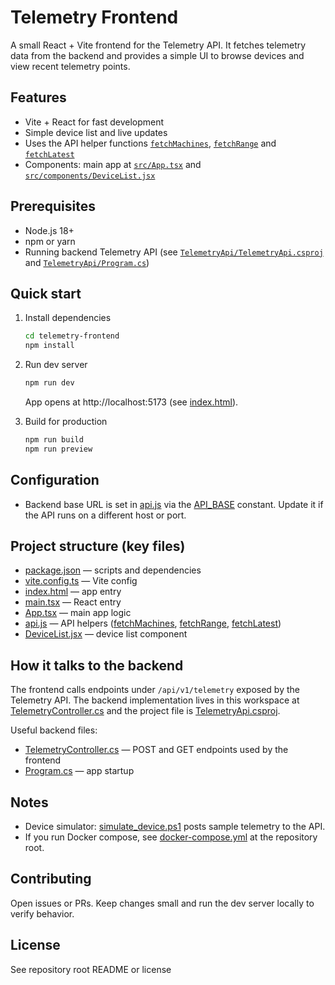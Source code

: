 # Telemetry Frontend

A small React + Vite frontend for the Telemetry API. It fetches telemetry data from the backend and provides a simple UI to browse devices and view recent telemetry points.

## Features

- Vite + React for fast development
- Simple device list and live updates
- Uses the API helper functions [`fetchMachines`](telemetry-frontend/src/api.js), [`fetchRange`](telemetry-frontend/src/api.js) and [`fetchLatest`](telemetry-frontend/src/api.js)
- Components: main app at [`src/App.tsx`](telemetry-frontend/src/App.tsx) and [`src/components/DeviceList.jsx`](telemetry-frontend/src/components/DeviceList.jsx)

## Prerequisites

- Node.js 18+
- npm or yarn
- Running backend Telemetry API (see [`TelemetryApi/TelemetryApi.csproj`](TelemetryApi/TelemetryApi.csproj) and [`TelemetryApi/Program.cs`](TelemetryApi/Program.cs))

## Quick start

1. Install dependencies

   ```bash
   cd telemetry-frontend
   npm install
   ```

2. Run dev server

   ```bash
   npm run dev
   ```

   App opens at http://localhost:5173 (see [index.html](http://_vscodecontentref_/0)).

3. Build for production
   ```bash
   npm run build
   npm run preview
   ```

## Configuration

- Backend base URL is set in [api.js](http://_vscodecontentref_/1) via the [API_BASE](http://_vscodecontentref_/2) constant. Update it if the API runs on a different host or port.

## Project structure (key files)

- [package.json](http://_vscodecontentref_/3) — scripts and dependencies
- [vite.config.ts](http://_vscodecontentref_/4) — Vite config
- [index.html](http://_vscodecontentref_/5) — app entry
- [main.tsx](http://_vscodecontentref_/6) — React entry
- [App.tsx](http://_vscodecontentref_/7) — main app logic
- [api.js](http://_vscodecontentref_/8) — API helpers ([fetchMachines](http://_vscodecontentref_/9), [fetchRange](http://_vscodecontentref_/10), [fetchLatest](http://_vscodecontentref_/11))
- [DeviceList.jsx](http://_vscodecontentref_/12) — device list component

## How it talks to the backend

The frontend calls endpoints under `/api/v1/telemetry` exposed by the Telemetry API. The backend implementation lives in this workspace at [TelemetryController.cs](http://_vscodecontentref_/13) and the project file is [TelemetryApi.csproj](http://_vscodecontentref_/14).

Useful backend files:

- [TelemetryController.cs](http://_vscodecontentref_/15) — POST and GET endpoints used by the frontend
- [Program.cs](http://_vscodecontentref_/16) — app startup

## Notes

- Device simulator: [simulate_device.ps1](http://_vscodecontentref_/17) posts sample telemetry to the API.
- If you run Docker compose, see [docker-compose.yml](http://_vscodecontentref_/18) at the repository root.

## Contributing

Open issues or PRs. Keep changes small and run the dev server locally to verify behavior.

## License

See repository root README or license
